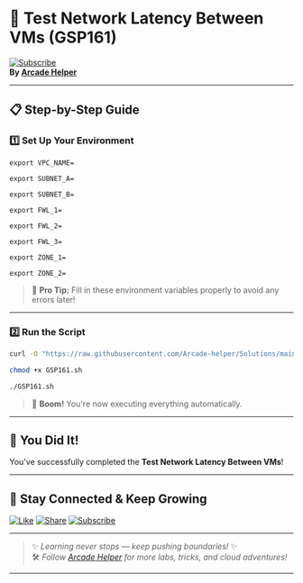 
# 🚀 Test Network Latency Between VMs (GSP161)  
[![Subscribe](https://img.shields.io/badge/Subscribe-YouTube-red?style=for-the-badge&logo=youtube)](https://www.youtube.com/@ArcadeHelper1418)  
**By [Arcade Helper](https://www.youtube.com/@ArcadeHelper1418)**

---

## 📋 Step-by-Step Guide

### 1️⃣ Set Up Your Environment
```
export VPC_NAME=
```
```
export SUBNET_A=
```
```
export SUBNET_B=
```
```
export FWL_1=
```
```
export FWL_2=
```
```
export FWL_3=
```
```
export ZONE_1=
```
```
export ZONE_2=
```
> 🧠 **Pro Tip:** Fill in these environment variables properly to avoid any errors later!

---

### 2️⃣ Run the Script
```bash
curl -O "https://raw.githubusercontent.com/Arcade-helper/Solutions/main/Test%20Network%20Latency%20Between%20VMs/GSP161.sh"

chmod +x GSP161.sh

./GSP161.sh
```
> 🚀 **Boom!** You're now executing everything automatically.

---

## 🎉 You Did It!  
You've successfully completed the **Test Network Latency Between VMs**!

---

## 🌟 Stay Connected & Keep Growing

[![Like](https://img.shields.io/badge/Like-❤️-pink?style=for-the-badge)](https://www.youtube.com/@ArcadeHelper1418) 
[![Share](https://img.shields.io/badge/Share-🔁-blue?style=for-the-badge)](https://www.youtube.com/@ArcadeHelper1418) 
[![Subscribe](https://img.shields.io/badge/Subscribe-🔔-red?style=for-the-badge)](https://www.youtube.com/@ArcadeHelper1418)

---

> ✨ *Learning never stops — keep pushing boundaries!* ✨  
> 🛠️ *Follow [Arcade Helper](https://www.youtube.com/@ArcadeHelper1418) for more labs, tricks, and cloud adventures!*

---
